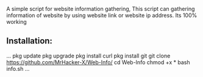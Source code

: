 A simple script for website information gathering, This script can gathering information of website by using website link or website ip address. Its 100% working
## Installation:
...
pkg update
pkg upgrade
pkg install curl
pkg install git
git clone https://github.com/MrHacker-X/Web-Info/
cd Web-Info
chmod +x *
bash info.sh
...
